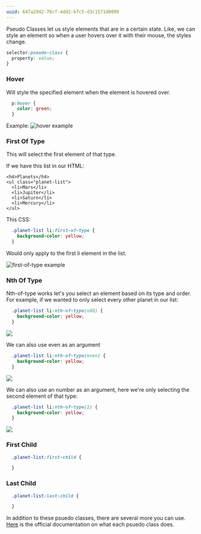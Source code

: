 ```yaml
---
uuid: 647a2942-78cf-4dd2-b7c5-d3c1571d0099
---
```


Pseudo Classes let us style elements that are in a certain state. Like, we can style an element
so when a user hovers over it with their mouse, the styles change.

```css
selector:pseudo-class {
  property: value;
}
```


<!-- Add generic diagram for pseudo classes -->

### Hover

Will style the specified element when the element is hovered over.

```css
  p:hover {
    color: green;
  }
```

Example:
![hover example](https://d3vv6lp55qjaqc.cloudfront.net/items/1v3i1G083w0G1T2b2H1y/Screen%20Recording%202017-09-17%20at%2001.59%20PM.gif)


### First Of Type

This will select the first element of that type.

If we have this list in our HTML:

```
<h4>Planets</h4>
<ul class="planet-list">
  <li>Mars</li>
  <li>Jupiter</li>
  <li>Saturn</li>
  <li>Mercury</li>
</ul>
```

This CSS:

```css
  .planet-list li:first-of-type {
    background-color: yellow;
  }
```

Would only apply to the first li element in the list.

![first-of-type example](https://d3vv6lp55qjaqc.cloudfront.net/items/2A4300010N0S2v1K091O/Image%202017-09-17%20at%202.06.38%20PM.png)

### Nth Of Type

Nth-of-type works let's you select an element based on its type and order. For example, if we wanted to only select
every other planet in our list:

```css
  .planet-list li:nth-of-type(odd) {
    background-color: yellow;
  }
```


![](https://cl.ly/0L0q1s1r1V0Y/Image%202017-09-17%20at%202.28.54%20PM.png)


We can also use even as an argument


```css
  .planet-list li:nth-of-type(even) {
    background-color: yellow;
  }
```

![](https://cl.ly/0d2Q1q0P1V2Y/Image%202017-09-17%20at%202.30.16%20PM.png)

We can also use an number as an argument, here we're only selecting the second element
of that type:

```css
  .planet-list li:nth-of-type(2) {
    background-color: yellow;
  }
```

![](https://cl.ly/1Q0f0Y0R3I2P/Image%202017-09-17%20at%202.31.45%20PM.png)


### First Child

```css
  .planet-list:first-child {

  }
```

### Last Child

```css
  .planet-list:last-child {

  }
```

In addition to these psuedo classes, there are several more you can use. 
[Here](https://developer.mozilla.org/en-US/docs/Web/CSS/Pseudo-classes) is the official
documentation on what each psuedo class does.
